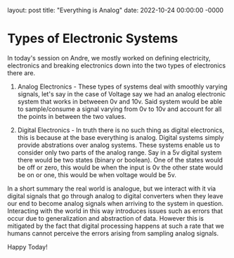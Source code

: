 layout: post
title: "Everything is Analog"
date: 2022-10-24 00:00:00 -0000

# Types of Electronic Systems

In today's session on Andre, we mostly worked on defining electricity,  electronics and  breaking electronics down into the two types of electronics there are.


 1. Analog Electronics -  These types of systems deal with smoothly varying signals, let's say in the case of Voltage say we had an analog electronic system that works in betweeen 0v and 10v. Said system would be able to sample/consume a signal varying from 0v to 10v and account for all the points in between the two values. 

 2. Digital Electronics - In truth there is no such thing as digital electronics, this is because at the base everything is analog. Digital systems simply provide abstrations over analog systems. These systems enable us to consider only two parts of the analog range. Say in a 5v digital system  there would be two states (binary or boolean). One of the states would be off or zero, this would be when the input is 0v the other state would be on or one, this would be when voltage would be 5v.
 
 In a short summary the real world is analogue, but we interact with it via digital signals that go through analog to digital converters when they leave our end to become analog signals when arriving to the system in question. Interacting with the world in this way introduces issues such as errors that occur due to generalization and abstraction of data. However this is mitigated by the fact that digital processing happens at such a rate that we humans cannot perceive the errors arising from sampling analog signals. 
 
 Happy Today!
